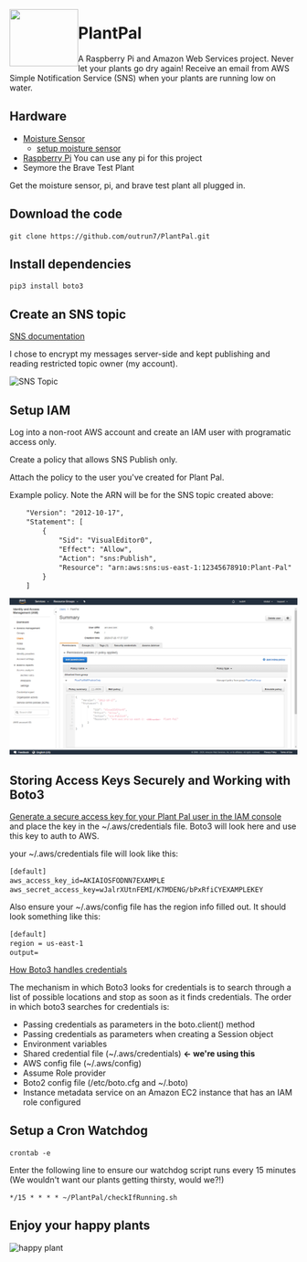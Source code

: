 <a href="https://github.com/outrun7/PlantPal/blob/master/seymore.jpg"><img src="https://github.com/outrun7/PlantPal/blob/master/seymore.jpg" align="left" height="100" width="120" ></a>
# PlantPal
A Raspberry Pi and Amazon Web Services project. Never let your plants go dry again! Receive an email from AWS Simple Notification Service (SNS) when your plants are running low on water. 

## Hardware

- [Moisture Sensor](https://www.amazon.com/gp/product/B071F4RDHY/)
  - [setup moisture sensor](https://www.instructables.com/id/Soil-Moisture-Sensor-Raspberry-Pi/)
- [Raspberry Pi](https://www.amazon.com/ELEMENT-Element14-Raspberry-Pi-Motherboard/dp/B07P4LSDYV) You can use any pi for this project 
- Seymore the Brave Test Plant  

Get the moisture sensor, pi, and brave test plant all plugged in. 

## Download the code
    git clone https://github.com/outrun7/PlantPal.git
   
## Install dependencies
    pip3 install boto3
    
## Create an SNS topic 
[SNS documentation](https://docs.aws.amazon.com/sns/latest/dg/sns-tutorial-create-topic.html)

I chose to encrypt my messages server-side and kept publishing and reading restricted topic owner (my account). 

![SNS Topic](https://github.com/outrun7/PlantPal/blob/master/snsTopic.PNG)

## Setup IAM
Log into a non-root AWS account and create an IAM user with programatic access only.

Create a policy that allows SNS Publish only. 

Attach the policy to the user you've created for Plant Pal. 

Example policy. Note the ARN will be for the SNS topic created above:
````{
    "Version": "2012-10-17",
    "Statement": [
        {
            "Sid": "VisualEditor0",
            "Effect": "Allow",
            "Action": "sns:Publish",
            "Resource": "arn:aws:sns:us-east-1:12345678910:Plant-Pal"    
        }
    ]
````

![PlantPal User](IAMPlantPalUser.PNG)

## Storing Access Keys Securely and Working with Boto3
[Generate a secure access key for your Plant Pal user in the IAM console](https://docs.aws.amazon.com/general/latest/gr/aws-access-keys-best-practices.html) and place the key in the ~/.aws/credentials file. Boto3 will look here and use this key to auth to AWS. 

your ~/.aws/credentials file will look like this: 
````
[default]
aws_access_key_id=AKIAIOSFODNN7EXAMPLE
aws_secret_access_key=wJalrXUtnFEMI/K7MDENG/bPxRfiCYEXAMPLEKEY
````

Also ensure your ~/.aws/config file has the region info filled out. It should look something like this: 
````
[default]
region = us-east-1
output=
````

[How Boto3 handles credentials](https://boto3.amazonaws.com/v1/documentation/api/1.9.46/guide/configuration.html)  

The mechanism in which Boto3 looks for credentials is to search through a list of possible locations and stop as soon as it finds credentials. The order in which boto3 searches for credentials is:

- Passing credentials as parameters in the boto.client() method
- Passing credentials as parameters when creating a Session object
- Environment variables
- Shared credential file (~/.aws/credentials)   **<- we're using this**
- AWS config file (~/.aws/config)
- Assume Role provider
- Boto2 config file (/etc/boto.cfg and ~/.boto)
- Instance metadata service on an Amazon EC2 instance that has an IAM role configured

## Setup a Cron Watchdog
    crontab -e 
    
Enter the following line to ensure our watchdog script runs every 15 minutes (We wouldn't want our plants getting thirsty, would we?!)

    */15 * * * * ~/PlantPal/checkIfRunning.sh
    
## Enjoy your happy plants 
![happy plant](https://media2.giphy.com/media/ZNn2OLYWJYDC60OKuo/giphy.gif?cid=ecf05e47ujyv884o0b04799z8a9qbjb2t2e8ezh1ryp1qbss&rid=giphy.gif)

